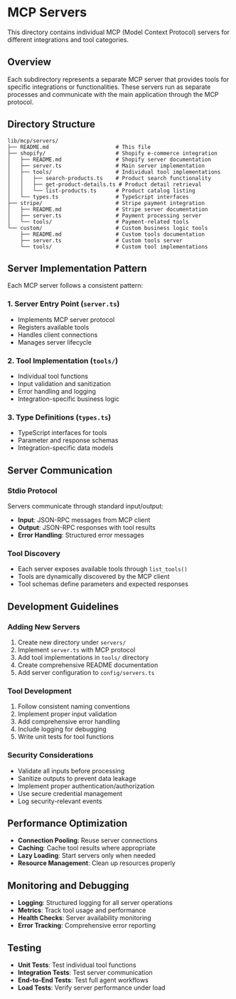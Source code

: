 # MCP Servers

This directory contains individual MCP (Model Context Protocol) servers for different integrations and tool categories.

## Overview

Each subdirectory represents a separate MCP server that provides tools for specific integrations or functionalities. These servers run as separate processes and communicate with the main application through the MCP protocol.

## Directory Structure

```
lib/mcp/servers/
├── README.md                     # This file
├── shopify/                      # Shopify e-commerce integration
│   ├── README.md                 # Shopify server documentation
│   ├── server.ts                 # Main server implementation
│   ├── tools/                    # Individual tool implementations
│   │   ├── search-products.ts    # Product search functionality
│   │   ├── get-product-details.ts # Product detail retrieval
│   │   └── list-products.ts      # Product catalog listing
│   └── types.ts                  # TypeScript interfaces
├── stripe/                       # Stripe payment integration
│   ├── README.md                 # Stripe server documentation
│   ├── server.ts                 # Payment processing server
│   └── tools/                    # Payment-related tools
└── custom/                       # Custom business logic tools
    ├── README.md                 # Custom tools documentation
    ├── server.ts                 # Custom tools server
    └── tools/                    # Custom tool implementations
```

## Server Implementation Pattern

Each MCP server follows a consistent pattern:

### 1. Server Entry Point (`server.ts`)
- Implements MCP server protocol
- Registers available tools
- Handles client connections
- Manages server lifecycle

### 2. Tool Implementation (`tools/`)
- Individual tool functions
- Input validation and sanitization
- Error handling and logging
- Integration-specific business logic

### 3. Type Definitions (`types.ts`)
- TypeScript interfaces for tools
- Parameter and response schemas
- Integration-specific data models

## Server Communication

### Stdio Protocol
Servers communicate through standard input/output:
- **Input**: JSON-RPC messages from MCP client
- **Output**: JSON-RPC responses with tool results
- **Error Handling**: Structured error messages

### Tool Discovery
- Each server exposes available tools through `list_tools()`
- Tools are dynamically discovered by the MCP client
- Tool schemas define parameters and expected responses

## Development Guidelines

### Adding New Servers
1. Create new directory under `servers/`
2. Implement `server.ts` with MCP protocol
3. Add tool implementations in `tools/` directory
4. Create comprehensive README documentation
5. Add server configuration to `config/servers.ts`

### Tool Development
1. Follow consistent naming conventions
2. Implement proper input validation
3. Add comprehensive error handling
4. Include logging for debugging
5. Write unit tests for tool functions

### Security Considerations
- Validate all inputs before processing
- Sanitize outputs to prevent data leakage
- Implement proper authentication/authorization
- Use secure credential management
- Log security-relevant events

## Performance Optimization

- **Connection Pooling**: Reuse server connections
- **Caching**: Cache tool results where appropriate
- **Lazy Loading**: Start servers only when needed
- **Resource Management**: Clean up resources properly

## Monitoring and Debugging

- **Logging**: Structured logging for all server operations
- **Metrics**: Track tool usage and performance
- **Health Checks**: Server availability monitoring
- **Error Tracking**: Comprehensive error reporting

## Testing

- **Unit Tests**: Test individual tool functions
- **Integration Tests**: Test server communication
- **End-to-End Tests**: Test full agent workflows
- **Load Tests**: Verify server performance under load